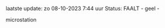 laatste update: 
zo 08-10-2023  7:44   uur 
Status: FAALT - geel - 
<div class="service Y">microstation</div>